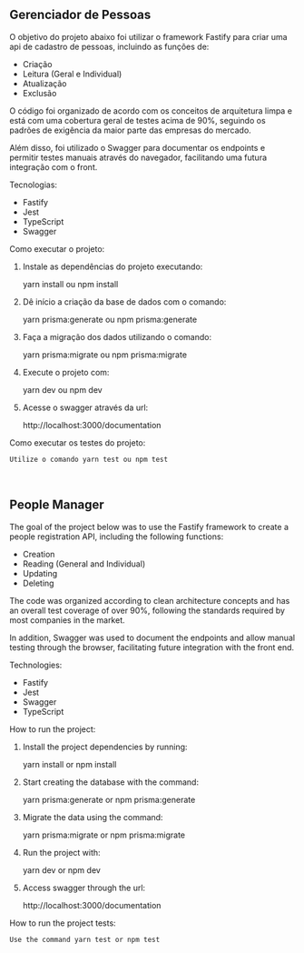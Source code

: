 ## Gerenciador de Pessoas

O objetivo do projeto abaixo foi utilizar o framework Fastify para criar uma api de cadastro de pessoas, incluindo as funções de:

* Criação
* Leitura (Geral e Individual)
* Atualização
* Exclusão

O código foi organizado de acordo com os conceitos de arquitetura limpa e está com uma cobertura geral de testes acima de 90%, seguindo os padrões de exigência da maior parte das empresas do mercado.

Além disso, foi utilizado o Swagger para documentar os endpoints e permitir testes manuais através do navegador, facilitando uma futura integração com o front.

Tecnologias:

* Fastify
* Jest
* TypeScript
* Swagger

Como executar o projeto:

1) Instale as dependências do projeto executando:

    yarn install ou npm install

2)  Dê início a criação da base de dados com o comando:

    yarn prisma:generate ou npm prisma:generate

3) Faça a migração dos dados utilizando o comando:

    yarn prisma:migrate ou npm prisma:migrate

4) Execute o projeto com:

    yarn dev ou npm dev

5) Acesse o swagger através da url:

    http://localhost:3000/documentation

Como executar os testes do projeto:

    Utilize o comando yarn test ou npm test

</br>

## People Manager

The goal of the project below was to use the Fastify framework to create a people registration API, including the following functions:

* Creation
* Reading (General and Individual)
* Updating
* Deleting

The code was organized according to clean architecture concepts and has an overall test coverage of over 90%, following the standards required by most companies in the market.

In addition, Swagger was used to document the endpoints and allow manual testing through the browser, facilitating future integration with the front end.

Technologies:

* Fastify
* Jest
* Swagger
* TypeScript

How to run the project:

1) Install the project dependencies by running:

    yarn install or npm install

2) Start creating the database with the command:

    yarn prisma:generate or npm prisma:generate

3) Migrate the data using the command:

    yarn prisma:migrate or npm prisma:migrate

4) Run the project with:

    yarn dev or npm dev

5) Access swagger through the url:

    http://localhost:3000/documentation

How to run the project tests:

    Use the command yarn test or npm test
